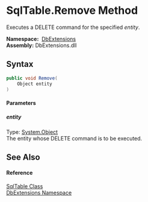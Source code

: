 SqlTable.Remove Method
======================
Executes a DELETE command for the specified *entity*.

  **Namespace:**  [DbExtensions][1]  
  **Assembly:** DbExtensions.dll

Syntax
------

```csharp
public void Remove(
	Object entity
)
```

#### Parameters

##### *entity*
Type: [System.Object][2]  
The entity whose DELETE command is to be executed.


See Also
--------

#### Reference
[SqlTable Class][3]  
[DbExtensions Namespace][1]  

[1]: ../README.md
[2]: http://msdn.microsoft.com/en-us/library/e5kfa45b
[3]: README.md